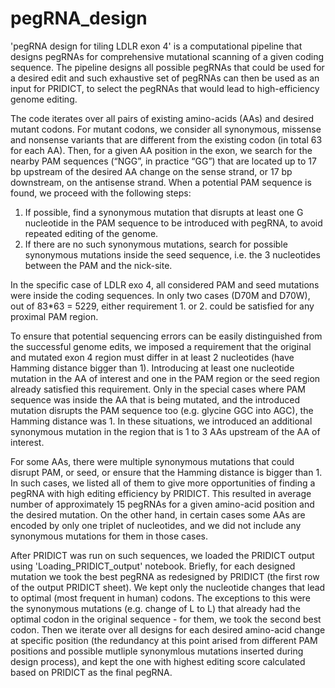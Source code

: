 # pegRNA_design

'pegRNA design for tiling LDLR exon 4' is a computational pipeline that designs pegRNAs for comprehensive mutational scanning of a given coding sequence. The pipeline designs all possible pegRNAs that could be used for a desired edit and such exhaustive set of pegRNAs can then be used as an input for PRIDICT, to select the pegRNAs that would lead to high-efficiency genome editing.

The code iterates over all pairs of existing amino-acids (AAs) and desired mutant codons. For mutant codons, we consider all synonymous, missense and nonsense variants that are different from the existing codon (in total 63 for each AA). Then, for a given AA position in the exon, we search for the nearby PAM sequences (“NGG”, in practice “GG”) that are located up to 17 bp upstream of the desired AA change on the sense strand, or 17 bp downstream, on the antisense strand. When a potential PAM sequence is found, we proceed with the following steps:
1.	If possible, find a synonymous mutation that disrupts at least one G nucleotide in the PAM sequence to be introduced with pegRNA, to avoid repeated editing of the genome. 
2.	If there are no such synonymous mutations, search for possible synonymous mutations inside the seed sequence, i.e. the 3 nucleotides between the PAM and the nick-site. 

In the specific case of LDLR exo 4, all considered PAM and seed mutations were inside the coding sequences. In only two cases (D70M and D70W), out of 83*63 = 5229, either requirement 1. or 2. could be satisfied for any proximal PAM region.

To ensure that potential sequencing errors can be easily distinguished from the successful genome edits, we imposed a requirement that the original and mutated exon 4 region must differ in at least 2 nucleotides (have Hamming distance bigger than 1). Introducing at least one nucleotide mutation in the AA of interest and one in the PAM region or the seed region already satisfied this requirement. Only in the special cases where PAM sequence was inside the AA that is being mutated, and the introduced mutation disrupts the PAM sequence too (e.g. glycine GGC into AGC), the Hamming distance was 1. In these situations, we introduced an additional synonymous mutation in the region that is 1 to 3 AAs upstream of the AA of interest. 

For some AAs, there were multiple synonymous mutations that could disrupt PAM, or seed, or ensure that the Hamming distance is bigger than 1. In such cases, we listed all of them to give more opportunities of finding a pegRNA with high editing efficiency by PRIDICT. This resulted in average number of approximately 15 pegRNAs for a given amino-acid position and the desired mutation. On the other hand, in certain cases some AAs are encoded by only one triplet of nucleotides, and we did not include any synonymous mutations for them in those cases. 

After PRIDICT was run on such sequences, we loaded the PRIDICT output using 'Loading_PRIDICT_output' notebook. Briefly, for each designed mutation we took the best pegRNA as redesigned by PRIDICT (the first row of the output PRIDICT sheet). We kept only the nucleotide changes that lead to optimal (most frequent in human) codons. The exceptions to this were the synonymous mutations (e.g. change of L to L) that already had the optimal codon in the original sequence - for them, we took the second best codon. Then we iterate over all designs for each desired amino-acid change at specific position (the redundancy at this point arised from different PAM positions and possible mutliple synonymlous mutations inserted during design process), and kept the one with highest editing score calculated based on PRIDICT as the final pegRNA.
